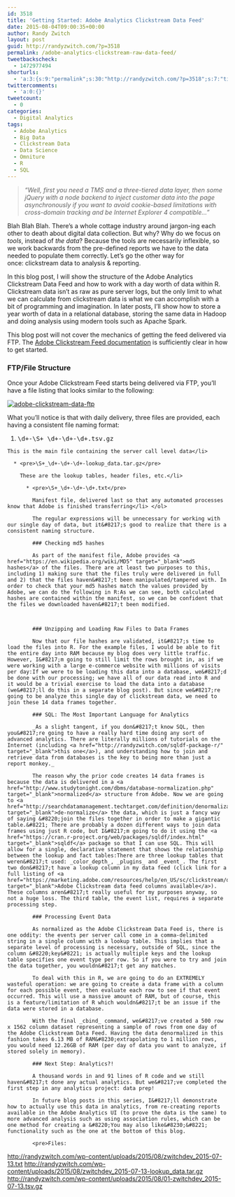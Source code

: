 ```yaml
---
id: 3518
title: 'Getting Started: Adobe Analytics Clickstream Data Feed'
date: 2015-08-04T09:00:35+00:00
author: Randy Zwitch
layout: post
guid: http://randyzwitch.com/?p=3518
permalink: /adobe-analytics-clickstream-raw-data-feed/
tweetbackscheck:
  - 1472977494
shorturls:
  - 'a:3:{s:9:"permalink";s:30:"http://randyzwitch.com/?p=3518";s:7:"tinyurl";s:26:"http://tinyurl.com/pt787yk";s:4:"isgd";s:19:"http://is.gd/qlfns2";}'
twittercomments:
  - 'a:0:{}'
tweetcount:
  - 0
categories:
  - Digital Analytics
tags:
  - Adobe Analytics
  - Big Data
  - Clickstream Data
  - Data Science
  - Omniture
  - R
  - SQL
---
```

> _&#8220;Well, first you need a TMS and a three-tiered data layer, then some jQuery with a node backend to inject customer data into the page asynchronously if you want to avoid cookie-based limitations with cross-domain tracking and be Internet Explorer 4 compatible&#8230;&#8221;_

Blah Blah Blah. There&#8217;s a whole cottage industry around jargon-ing each other to death about digital data collection. But why? Why do we focus on _tools_, instead of _the data_? Because the tools are necessarily inflexible, so we work backwards from the pre-defined reports we have to the data needed to populate them correctly. Let&#8217;s go the other way for once: clickstream data to analysis & reporting.

In this blog post, I will show the structure of the Adobe Analytics Clickstream Data Feed and how to work with a day worth of data within R. Clickstream data isn&#8217;t as raw as pure server logs, but the only limit to what we can calculate from clickstream data is what we can accomplish with a bit of programming and imagination. In later posts, I&#8217;ll show how to store a year worth of data in a relational database, storing the same data in Hadoop and doing analysis using modern tools such as Apache Spark.

This blog post will not cover the mechanics of getting the feed delivered via FTP. The [Adobe Clickstream Feed documentation](https://marketing.adobe.com/resources/help/en_US/whitepapers/clickstream/datafeeds_configure.html) is sufficiently clear in how to get started.

### FTP/File Structure

Once your Adobe Clickstream Feed starts being delivered via FTP, you&#8217;ll have a file listing that looks similar to the following:

[<img class="aligncenter size-full wp-image-3539" src="http://i1.wp.com/randyzwitch.com/wp-content/uploads/2015/07/adobe-clickstream-data-ftp.png?fit=1566%2C484" alt="adobe-clickstream-data-ftp" srcset="http://i1.wp.com/randyzwitch.com/wp-content/uploads/2015/07/adobe-clickstream-data-ftp.png?w=1566 1566w, http://i1.wp.com/randyzwitch.com/wp-content/uploads/2015/07/adobe-clickstream-data-ftp.png?resize=150%2C46 150w, http://i1.wp.com/randyzwitch.com/wp-content/uploads/2015/07/adobe-clickstream-data-ftp.png?resize=300%2C93 300w, http://i1.wp.com/randyzwitch.com/wp-content/uploads/2015/07/adobe-clickstream-data-ftp.png?resize=1024%2C316 1024w" sizes="(max-width: 1000px) 100vw, 1000px" data-recalc-dims="1" />](http://i1.wp.com/randyzwitch.com/wp-content/uploads/2015/07/adobe-clickstream-data-ftp.png)

What you&#8217;ll notice is that with daily delivery, three files are provided, each having a consistent file naming format:

  1. <pre>\d+-\S+_\d+-\d+-\d+.tsv.gz</pre>
    
    This is the main file containing the server call level data</li> 
    
      * <pre>\S+_\d+-\d+-\d+-lookup_data.tar.gz</pre>
        
        These are the lookup tables, header files, etc.</li> 
        
          * <pre>\S+_\d+-\d+-\d+.txt</pre>
            
            Manifest file, delivered last so that any automated processes know that Adobe is finished transferring</li> </ol> 
            
            The regular expressions will be unnecessary for working with our single day of data, but it&#8217;s good to realize that there is a consistent naming structure.
            
            ### Checking md5 hashes
            
            As part of the manifest file, Adobe provides <a href="https://en.wikipedia.org/wiki/MD5" target="_blank">md5 hashes</a> of the files. There are at least two purposes to this, including 1) making sure that the files truly were delivered in full and 2) that the files haven&#8217;t been manipulated/tampered with. In order to check that your md5 hashes match the values provided by Adobe, we can do the following in R:As we can see, both calculated hashes are contained within the manifest, so we can be confident that the files we downloaded haven&#8217;t been modified.
  
            
            
            ### Unzipping and Loading Raw Files to Data Frames
            
            Now that our file hashes are validated, it&#8217;s time to load the files into R. For the example files, I would be able to fit the entire day into RAM because my blog does very little traffic. However, I&#8217;m going to still limit the rows brought in, as if we were working with a large e-commerce website with millions of visits per day:If we were to be loading this data into a database, we&#8217;d be done with our processing; we have all of our data read into R and it would be a trivial exercise to load the data into a database (we&#8217;ll do this in a separate blog post). But since we&#8217;re going to be analyze this single day of clickstream data, we need to join these 14 data frames together. 
            
            ### SQL: The Most Important Language for Analytics
            
            _As a slight tangent, if you don&#8217;t know SQL, then you&#8217;re going to have a really hard time doing any sort of advanced analytics. There are literally millions of tutorials on the Internet (including <a href="http://randyzwitch.com/sqldf-package-r/" target="_blank">this one</a>), and understanding how to join and retrieve data from databases is the key to being more than just a report monkey._ 
            
            The reason why the prior code creates 14 data frames is because the data is delivered in a <a href="http://www.studytonight.com/dbms/database-normalization.php" target="_blank">normalized</a> structure from Adobe. Now we are going to <a href="http://searchdatamanagement.techtarget.com/definition/denormalization" target="_blank">de-normalize</a> the data, which is just a fancy way of saying &#8220;join the files together in order to make a gigantic table.&#8221; There are probably a dozen different ways to join data frames using just R code, but I&#8217;m going to do it using the <a href="https://cran.r-project.org/web/packages/sqldf/index.html" target="_blank">sqldf</a> package so that I can use SQL. This will allow for a single, declarative statement that shows the relationship between the lookup and fact tables:There are three lookup tables that weren&#8217;t used: _color_depth_, _plugins_ and _event_. The first two don&#8217;t have a lookup column in my data feed (click link for a full listing of <a href="https://marketing.adobe.com/resources/help/en_US/sc/clickstream/datafeeds_reference.html" target="_blank">Adobe Clickstream data feed columns available</a>). These columns aren&#8217;t really useful for my purposes anyway, so not a huge loss. The third table, the event list, requires a separate processing step.
            
            ### Processing Event Data
            
            As normalized as the Adobe Clickstream Data Feed is, there is one oddity: the events per server call come in a comma-delimited string in a single column with a lookup table. This implies that a separate level of processing is necessary, outside of SQL, since the column &#8220;key&#8221; is actually multiple keys and the lookup table specifies one event type per row. So if you were to try and join the data together, you wouldn&#8217;t get any matches.
            
            To deal with this in R, we are going to do an EXTREMELY wasteful operation: we are going to create a data frame with a column for each possible event, then evaluate each row to see if that event occurred. This will use a massive amount of RAM, but of course, this is a feature/limitation of R which wouldn&#8217;t be an issue if the data were stored in a database.
            
            With the final _cbind_ command, we&#8217;ve created a 500 row x 1562 column dataset representing a sample of rows from one day of the Adobe Clickstream Data Feed. Having the data denormalized in this fashion takes 6.13 MB of RAM&#8230;extrapolating to 1 million rows, you would need 12.26GB of RAM (per day of data you want to analyze, if stored solely in memory).
            
            ### Next Step: Analytics?!
            
            A thousand words in and 91 lines of R code and we still haven&#8217;t done any actual analytics. But we&#8217;ve completed the first step in any analytics project: data prep!
            
            In future blog posts in this series, I&#8217;ll demonstrate how to actually use this data in analytics, from re-creating reports available in the Adobe Analytics UI (to prove the data is the same) to more advanced analysis such as using association rules, which can be one method for creating a &#8220;You may also like&#8230;&#8221; functionality such as the one at the bottom of this blog.
            
            <pre>Files:
<a href="http://randyzwitch.com/wp-content/uploads/2015/08/zwitchdev_2015-07-13.txt" target="_blank">http://randyzwitch.com/wp-content/uploads/2015/08/zwitchdev_2015-07-13.txt</a>
<a href="http://randyzwitch.com/wp-content/uploads/2015/08/zwitchdev_2015-07-13-lookup_data.tar.gz" target="_blank">http://randyzwitch.com/wp-content/uploads/2015/08/zwitchdev_2015-07-13-lookup_data.tar.gz</a>
<a href="http://randyzwitch.com/wp-content/uploads/2015/08/01-zwitchdev_2015-07-13.tsv.gz" target="_blank">http://randyzwitch.com/wp-content/uploads/2015/08/01-zwitchdev_2015-07-13.tsv.gz</a></pre>